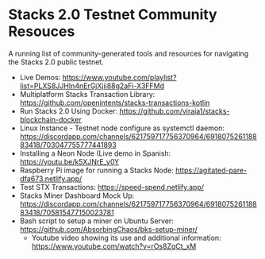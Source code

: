 # Stacks 2.0 Testnet Community Resouces

A running list of community-generated tools and resources for navigating the Stacks 2.0 public testnet.

- Live Demos: https://www.youtube.com/playlist?list=PLXS8JJHIn4nErGjXjii88g2aFi-X3FFMd
- Multiplatform Stacks Transaction Library: https://github.com/openintents/stacks-transactions-kotlin
- Run Stacks 2.0 Using Docker: https://github.com/viraja1/stacks-blockchain-docker
- Linux Instance - Testnet node configure as systemctl daemon: https://discordapp.com/channels/621759717756370964/691807526118883418/703047755777441893
- Installing a Neon Node (Live demo in Spanish: https://youtu.be/k5XJNrE_y0Y
- Raspberry Pi image for running a Stacks Node: https://agitated-pare-dfa673.netlify.app/
- Test STX Transactions: https://speed-spend.netlify.app/
- Stacks Miner Dashboard Mock Up: https://discordapp.com/channels/621759717756370964/691807526118883418/705815477150023781
- Bash script to setup a miner on Ubuntu Server: https://github.com/AbsorbingChaos/bks-setup-miner/
    - Youtube video showing its use and additional information: https://www.youtube.com/watch?v=rOs8ZqCt_xM
